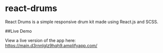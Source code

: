 # react-drums

React Drums is a simple responsive drum kit made using React.js and SCSS.

##Live Demo

View a live version of the app here: https://main.d3rnnlglz9hqh9.amplifyapp.com/
